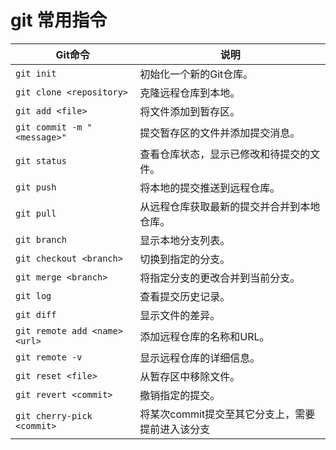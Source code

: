 # git 常用指令

| Git命令             | 说明                                               |
| ------------------ | ----------------------------------------------------- |
| `git init`         | 初始化一个新的Git仓库。                                  |
| `git clone <repository>`   | 克隆远程仓库到本地。                           |
| `git add <file>`   | 将文件添加到暂存区。                                    |
| `git commit -m "<message>"`  | 提交暂存区的文件并添加提交消息。             |
| `git status`       | 查看仓库状态，显示已修改和待提交的文件。                      |
| `git push`         | 将本地的提交推送到远程仓库。                             |
| `git pull`         | 从远程仓库获取最新的提交并合并到本地仓库。 |
| `git branch`       | 显示本地分支列表。                                       |
| `git checkout <branch>`     | 切换到指定的分支。                                |
| `git merge <branch>`       | 将指定分支的更改合并到当前分支。              |
| `git log`          | 查看提交历史记录。                                      |
| `git diff`         | 显示文件的差异。                                            |
| `git remote add <name> <url>` | 添加远程仓库的名称和URL。                    |
| `git remote -v`    | 显示远程仓库的详细信息。                              |
| `git reset <file>` | 从暂存区中移除文件。                                     |
| `git revert <commit>` | 撤销指定的提交。                                     |
| `git cherry-pick <commit>` | 将某次commit提交至其它分支上，需要提前进入该分支 |
